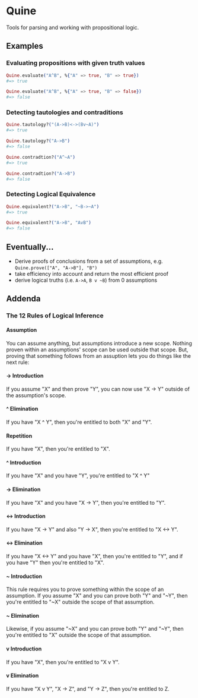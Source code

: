 # Quine

Tools for parsing and working with propositional logic.

## Examples

### Evaluating propositions with given truth values

```elixir
Quine.evaluate("A^B", %{"A" => true, "B" => true})
#=> true

Quine.evaluate("A^B", %{"A" => true, "B" => false})
#=> false
```

### Detecting tautologies and contraditions

```elixir
Quine.tautology?("(A->B)<->(Bv~A)")
#=> true

Quine.tautology?("A->B")
#=> false

Quine.contradtion?("A^~A")
#=> true

Quine.contradtion?("A->B")
#=> false
```

### Detecting Logical Equivalence

```elixir
Quine.equivalent?("A->B", "~B->~A")
#=> true

Quine.equivalent?("A->B", "AvB")
#=> false
```

## Eventually...

- Derive proofs of conclusions from a set of assumptions, e.g. `Quine.prove(["A", "A->B"], "B")`
- take efficiency into account and return the most efficient proof
- derive logical truths (i.e. `A->A`, `B v ~B`) from 0 assumptions

## Addenda
### The 12 Rules of Logical Inference

#### Assumption

You can assume anything, but assumptions introduce a new scope. Nothing proven within an assumptions' scope can be used outside that scope. But, proving that something follows from an assuption lets you do things like the next rule:

#### -> Introduction

If you assume "X" and then prove "Y", you can now use "X -> Y" outside of the assumption's scope.

#### ^ Elimination

If you have "X ^ Y", then you're entitled to both "X" and "Y".

#### Repetition

If you have "X", then you're entitled to "X".

#### ^ Introduction

If you have "X" and you have "Y", you're entitled to "X ^ Y"

#### -> Elimination

If you have "X" and you have "X -> Y", then you're entitled to "Y".

#### <-> Introduction

If you have "X -> Y" and also "Y -> X", then you're entitled to "X <-> Y".

#### <-> Elimination

If you have "X <-> Y" and you have "X", then you're entitled to "Y", and if you have "Y" then you're entitled to "X".

#### ~ Introduction

This rule requires you to prove something within the scope of an assumption. If you assume "X" and you can prove both "Y" and "~Y", then you're entitled to "~X" outside the scope of that assumption.

#### ~ Elimination

Likewise, if you assume "~X" and you can prove both "Y" and "~Y", then you're entitled to "X" outside the scope of that assumption.

#### v Introduction

If you have "X", then you're entitled to "X v Y".

#### v Elimination

If you have "X v Y", "X -> Z", and "Y -> Z", then you're entitled to Z.
